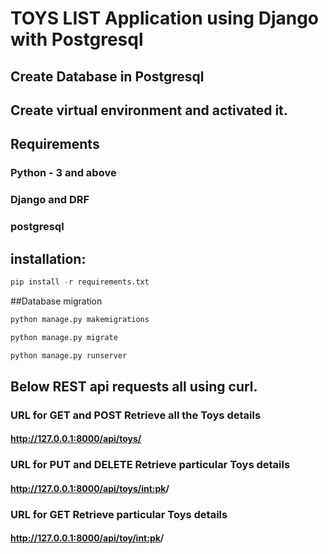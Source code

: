 # TOYS LIST Application using Django with Postgresql

## Create Database in Postgresql

## Create virtual environment and activated it.

## Requirements
### Python - 3 and above
### Django and DRF
### postgresql
## installation:
```python
pip install -r requirements.txt

```

##Database migration
```python
python manage.py makemigrations

python manage.py migrate

python manage.py runserver

```
## Below REST api requests all using curl.

### URL for GET and POST Retrieve all the Toys details

#### http://127.0.0.1:8000/api/toys/

### URL for PUT and DELETE Retrieve particular Toys details

#### http://127.0.0.1:8000/api/toys/<int:pk>/

### URL for GET Retrieve particular Toys details

#### http://127.0.0.1:8000/api/toy/<int:pk>/